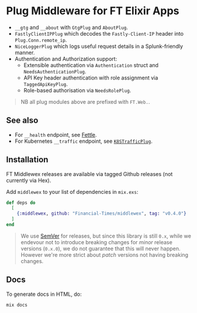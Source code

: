 # Plug Middleware for FT Elixir Apps

* `__gtg` and `__about` with `GtgPlug` and `AboutPlug`.
* `FastlyClientIPPlug` which decodes the `Fastly-Client-IP` header into `Plug.Conn.remote_ip`.
* `NiceLoggerPlug` which logs useful request details in a Splunk-friendly manner.
* Authentication and Authorization support:
    * Extensible authentication via `Authentication` struct and `NeedsAuthenticationPlug`.
    * API Key header authentication with role assignment via `TaggedApiKeyPlug`.
    * Role-based authorisation via `NeedsRolePlug`.

> NB all plug modules above are prefixed with `FT.Web.`.

## See also
* For `__health` endpoint, see [Fettle](https://github.com/Financial-Times/fettle).
* For Kubernetes `__traffic` endpoint, see [`K8STrafficPlug`](https://github.com/Financial-Times/k8s_traffic_plug).

## Installation

FT Middlewex releases are available via tagged Github releases (not currently via Hex).

Add `middlewex` to your list of dependencies in `mix.exs`:

```elixir
def deps do
  [
    {:middlewex, github: "Financial-Times/middlewex", tag: "v0.4.0"}
  ]
end
```
> We use [SemVer](http://semver.org/) for releases, but since this library is still `0.x`, while we endevour not to introduce breaking changes for *minor* release versions (`0.x.0`), we do not guarantee that this will never happen. However we're more strict about *patch* versions not having breaking changes.

## Docs

To generate docs in HTML, do:

```
mix docs
```
